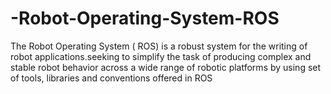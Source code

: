 # -Robot-Operating-System-ROS
The Robot Operating System ( ROS) is a robust system for the writing of robot applications.seeking to simplify the task of producing complex and stable robot behavior across a wide range of robotic platforms by using set of tools, libraries and conventions offered  in ROS
